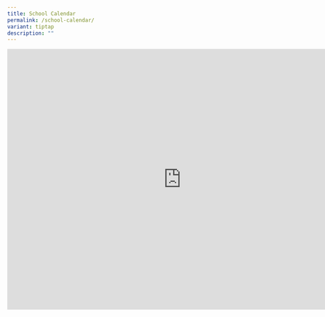 ```yaml
---
title: School Calendar
permalink: /school-calendar/
variant: tiptap
description: ""
---
```

<div class="iframe-wrapper">
<iframe style="border: 0" height="600" width="800" allowfullscreen="true" frameborder="0" src="https://calendar.google.com/calendar/embed?src=c_85df50bb6fbe2424dda404d85b1637633001599c2bcef4442e9b5358e96cab78%40group.calendar.google.com&amp;ctz=Asia%2FSingapore"></iframe>
</div>
<p></p>